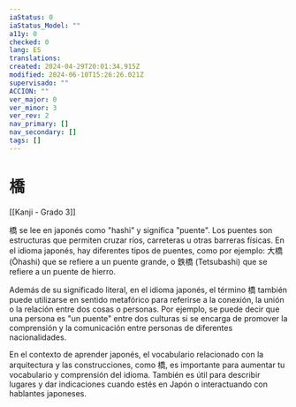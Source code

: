 ```yaml
---
iaStatus: 0
iaStatus_Model: ""
a11y: 0
checked: 0
lang: ES
translations: 
created: 2024-04-29T20:01:34.915Z
modified: 2024-06-10T15:26:26.021Z
supervisado: ""
ACCION: ""
ver_major: 0
ver_minor: 3
ver_rev: 2
nav_primary: []
nav_secondary: []
tags: []
---
```

# 橋

[[Kanji - Grado 3]]

橋 se lee en japonés como "hashi" y significa "puente". Los puentes son estructuras que permiten cruzar ríos, carreteras u otras barreras físicas. En el idioma japonés, hay diferentes tipos de puentes, como por ejemplo: 大橋 (Ōhashi) que se refiere a un puente grande, o 鉄橋 (Tetsubashi) que se refiere a un puente de hierro.

Además de su significado literal, en el idioma japonés, el término 橋 también puede utilizarse en sentido metafórico para referirse a la conexión, la unión o la relación entre dos cosas o personas. Por ejemplo, se puede decir que una persona es "un puente" entre dos culturas si se encarga de promover la comprensión y la comunicación entre personas de diferentes nacionalidades.

En el contexto de aprender japonés, el vocabulario relacionado con la arquitectura y las construcciones, como 橋, es importante para aumentar tu vocabulario y comprensión del idioma. También es útil para describir lugares y dar indicaciones cuando estés en Japón o interactuando con hablantes japoneses.
